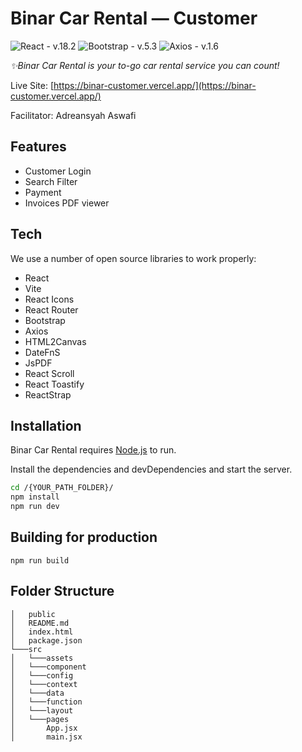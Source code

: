 # Binar Car Rental — Customer

![React - v.18.2](https://img.shields.io/static/v1?label=React&message=v.18.2&color=289fdb&logo=react)
![Bootstrap - v.5.3](https://img.shields.io/badge/Bootstrap-v.5.3-7346b9?logo=bootstrap)
![Axios - v.1.6](https://img.shields.io/static/v1?label=Axios&message=v.1.6&color=%23FF3D13&logo=axios)

_✨Binar Car Rental is your to-go car rental service you can count!_

Live Site: [https://binar-customer.vercel.app/](https://binar-customer.vercel.app/)

Facilitator: Adreansyah Aswafi


## Features
- Customer Login
- Search Filter
- Payment
- Invoices PDF viewer



## Tech

We use a number of open source libraries to work properly:

- React
- Vite
- React Icons
- React Router
- Bootstrap
- Axios
- HTML2Canvas
- DateFnS
- JsPDF
- React Scroll
- React Toastify
- ReactStrap


## Installation

Binar Car Rental requires [Node.js](https://nodejs.org/) to run.

Install the dependencies and devDependencies and start the server.

```sh
cd /{YOUR_PATH_FOLDER}/
npm install
npm run dev
```

## Building for production
```
npm run build
```

## Folder Structure

```
│   public
│   README.md
│   index.html
│   package.json
└───src
│   └───assets
│   └───component
│   └───config       
│   └───context    
│   └───data
│   └───function
│   └───layout
│   └───pages
│       App.jsx
│       main.jsx
```
